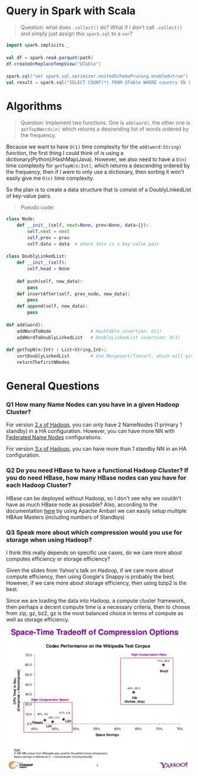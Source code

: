 # Query in Spark with Scala

> Question: what does `.collect()` do? What if I don't call `.collect()` and simply just assign this `spark.sql` to a `var`? 

```scala
import spark.implicits._

val df = spark.read.parquet(path)
df.createOrReplaceTempView("QTable")

spark.sql("set spark.sql.optimizer.nestedSchemaPruning.enabled=true")
val result = spark.sql("SELECT COUNT(*) FROM QTable WHERE country IN ('US', 'CA', 'MX') AND month(from_unixtime($'date', 'yyyy-MM-dd')) == 'Dec'").collect()

```

# Algorithms

> Question: Implement two functions. One is `add(word)`, the other one is `getTopNWords(n)`  which returns a descending list of words ordered by the frequency. 

Because we want to have `O(1)` time complexity for the `add(word:String)` function, the first thing I could think of is using a dictionary(Python)/HashMap(Java). However, we also need to have a `O(n)` time complexity for `getTopN(n:Int)`, which returns a descending ordered by the frequency, then if I were to only use a dictionary, then sorting it won't easily give me `O(n)` time complexity.

So the plan is to create a data structure that is consist of a DoublyLinkedList of key-value pairs. 

> Pseudo code:

```python
class Node:
    def __init__(self, next=None, prev=None, data={}):
        self.next = next
        self.prev = prev
        self.data = data  # where data is a key-value pair

class DoublyLinkedList:
    def __init__(self):
        self.head = None

    def push(self, new_data):
        pass
    def insertAfter(self, prev_node, new_data):
        pass
    def append(self, new_data):
        pass

def add(word):
    addWordToNode               # HashTable insertion: O(1)
    addWordToDoublyLinkedList   # DoublyLinkedList insertion: O(1)

def getTopN(n:Int) : List<String,Int>:
    sortDoublyLinkedList        # Use Mergesort/Timsort, which will give us O(nlog(n))
    returnThefirstNNodes

```



# General Questions

### Q1 How many Name Nodes can you have in a given Hadoop Cluster?

For version [2.x of Hadoop](https://hadoop.apache.org/docs/r2.10.0/hadoop-project-dist/hadoop-hdfs/HDFSHighAvailabilityWithNFS.html), you can only have 2 NameNodes (1 primary 1 standby) in a HA configuration. However, you can have more NN with [Federated Name Nodes](https://hadoop.apache.org/docs/r2.10.0/hadoop-project-dist/hadoop-hdfs/Federation.html) configurations.

For version [3.x of Hadoop](https://hadoop.apache.org/docs/r3.0.0/hadoop-project-dist/hadoop-hdfs/HDFSHighAvailabilityWithNFS.html), you can have more than 1 standby NN in an HA configuration.

### Q2 Do you need HBase to have a functional Hadoop Cluster? If you do need HBase, how many HBase nodes can you have for each Hadoop Cluster?

HBase can be deployed without Hadoop, so I don't see why we couldn't have as much HBase node as possible? Also, according to the documentation [here](https://docs.cloudera.com/HDPDocuments/Ambari-2.7.4.0/managing-high-availability/content/amb_configuring_hbase_high_availability.html) by using Apache Ambari we can easily setup multiple HBAse Masters (including numbers of Standbys)

### Q3 Speak more about which compression would you use for storage when using Hadoop?

I think this really depends on specific use cases, do we care more about computes efficiency or storage efficiency? 

Given the slides from Yahoo's talk on Hadoop, if we care more about compute efficiency, then using Google's Snappy is probably the best. However, if we care more about storage efficiency, then using bzip2 is the best. 

Since we are loading the data into Hadoop, a compute cluster framework, then perhaps a decent compute time is a necessary criteria, then to choose from zip, gz, bz2, gz is the most balanced choice in terms of compute as well as storage efficiency. 

![](compression-space-time-tradeoff.png)
